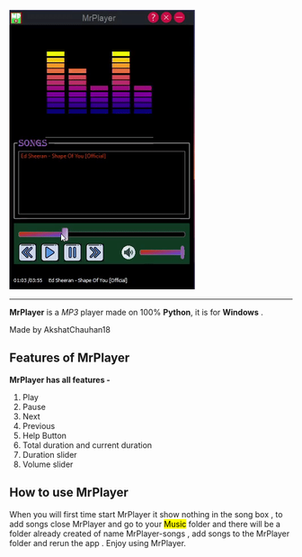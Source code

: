 
![GIF](mrplayergif.gif "GIF")

---
**MrPlayer** is a _MP3_ player made on 100% **Python**, it is for **Windows** .

Made by AkshatChauhan18
## Features of MrPlayer

**MrPlayer has all features -**

1. Play
2. Pause
3. Next
4. Previous
5. Help Button
6. Total duration and current duration
7. Duration slider
8. Volume slider

## How to use MrPlayer

When you will first time start MrPlayer it show nothing in the song box ,
to add songs close MrPlayer and go to your <mark>Music</mark> folder
and there will be a folder already created of name MrPlayer-songs , add songs
to the MrPlayer folder and rerun the app . Enjoy using MrPlayer. 
